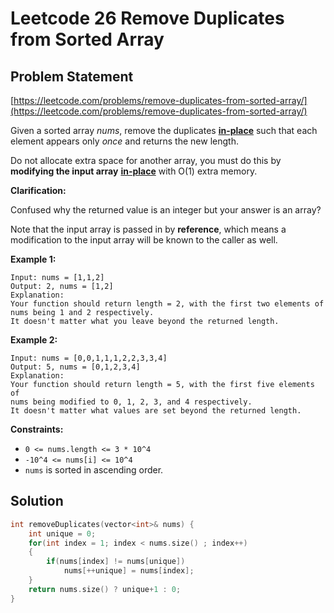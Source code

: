 # Leetcode 26 Remove Duplicates from Sorted Array

## Problem Statement

[https://leetcode.com/problems/remove-duplicates-from-sorted-array/](https://leetcode.com/problems/remove-duplicates-from-sorted-array/)

Given a sorted array _nums_, remove the duplicates [**in-place**](https://en.wikipedia.org/wiki/In-place_algorithm) such that each element appears only _once_ and returns the new length.

Do not allocate extra space for another array, you must do this by **modifying the input array** [**in-place**](https://en.wikipedia.org/wiki/In-place_algorithm) with O\(1\) extra memory.

**Clarification:**

Confused why the returned value is an integer but your answer is an array?

Note that the input array is passed in by **reference**, which means a modification to the input array will be known to the caller as well.

**Example 1:**

```text
Input: nums = [1,1,2]
Output: 2, nums = [1,2]
Explanation: 
Your function should return length = 2, with the first two elements of 
nums being 1 and 2 respectively. 
It doesn't matter what you leave beyond the returned length.
```

**Example 2:**

```text
Input: nums = [0,0,1,1,1,2,2,3,3,4]
Output: 5, nums = [0,1,2,3,4]
Explanation: 
Your function should return length = 5, with the first five elements of
nums being modified to 0, 1, 2, 3, and 4 respectively. 
It doesn't matter what values are set beyond the returned length.
```

**Constraints:**

* `0 <= nums.length <= 3 * 10^4`
* `-10^4 <= nums[i] <= 10^4`
* `nums` is sorted in ascending order.

## Solution

```cpp
int removeDuplicates(vector<int>& nums) {
    int unique = 0;
    for(int index = 1; index < nums.size() ; index++)
    {
        if(nums[index] != nums[unique])
            nums[++unique] = nums[index];
    }
    return nums.size() ? unique+1 : 0;
}
```

